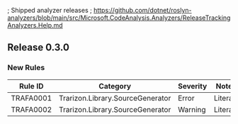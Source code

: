 ﻿; Shipped analyzer releases
; https://github.com/dotnet/roslyn-analyzers/blob/main/src/Microsoft.CodeAnalysis.Analyzers/ReleaseTrackingAnalyzers.Help.md

## Release 0.3.0

### New Rules

Rule ID | Category | Severity | Notes
--------|----------|----------|-------
TRAFA0001 | Trarizon.Library.SourceGenerator | Error | Literals
TRAFA0002 | Trarizon.Library.SourceGenerator | Warning | Literals

